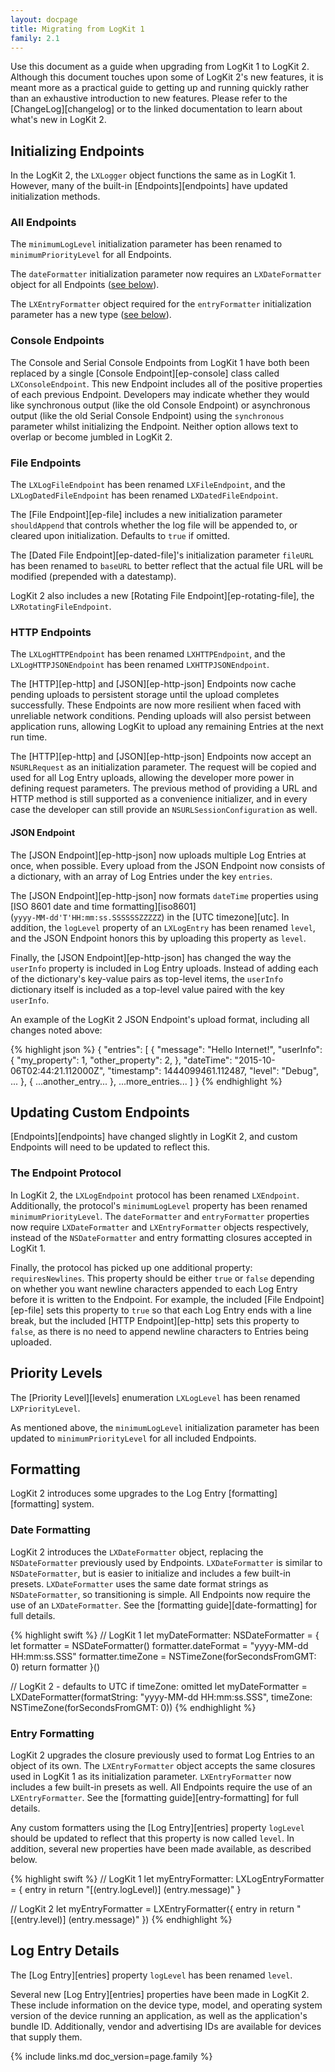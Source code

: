 ```yaml
---
layout: docpage
title: Migrating from LogKit 1
family: 2.1
---
```


Use this document as a guide when upgrading from LogKit 1 to LogKit 2. Although this document touches upon some of LogKit 2's new features, it is meant more as a practical guide to getting up and running quickly rather than an exhaustive introduction to new features. Please refer to the [ChangeLog][changelog] or to the linked documentation to learn about what's new in LogKit 2.


## Initializing Endpoints

In the LogKit 2, the `LXLogger` object functions the same as in LogKit 1. However, many of the built-in [Endpoints][endpoints] have updated initialization methods.

### All Endpoints

The `minimumLogLevel` initialization parameter has been renamed to `minimumPriorityLevel` for all Endpoints.

The `dateFormatter` initialization parameter now requires an `LXDateFormatter` object for all Endpoints ([see below][local_date-formatting]).

The `LXEntryFormatter` object required for the `entryFormatter` initialization parameter has a new type ([see below][local_entry-formatting]).

### Console Endpoints

The Console and Serial Console Endpoints from LogKit 1 have both been replaced by a single [Console Endpoint][ep-console] class called `LXConsoleEndpoint`. This new Endpoint includes all of the positive properties of each previous Endpoint. Developers may indicate whether they would like synchronous output (like the old Console Endpoint) or asynchronous output (like the old Serial Console Endpoint) using the `synchronous` parameter whilst initializing the Endpoint. Neither option allows text to overlap or become jumbled in LogKit 2.

### File Endpoints

The `LXLogFileEndpoint` has been renamed `LXFileEndpoint`, and the `LXLogDatedFileEndpoint` has been renamed `LXDatedFileEndpoint`.

The [File Endpoint][ep-file] includes a new initialization parameter `shouldAppend` that controls whether the log file will be appended to, or cleared upon initialization. Defaults to `true` if omitted.

The [Dated File Endpoint][ep-dated-file]'s initialization parameter `fileURL` has been renamed to `baseURL` to better reflect that the actual file URL will be modified (prepended with a datestamp).

LogKit 2 also includes a new [Rotating File Endpoint][ep-rotating-file], the `LXRotatingFileEndpoint`.

### HTTP Endpoints

The `LXLogHTTPEndpoint` has been renamed `LXHTTPEndpoint`, and the `LXLogHTTPJSONEndpoint` has been renamed `LXHTTPJSONEndpoint`.

The [HTTP][ep-http] and [JSON][ep-http-json] Endpoints now cache pending uploads to persistent storage until the upload completes successfully. These Endpoints are now more resilient when faced with unreliable network conditions. Pending uploads will also persist between application runs, allowing LogKit to upload any remaining Entries at the next run time.

The [HTTP][ep-http] and [JSON][ep-http-json] Endpoints now accept an `NSURLRequest` as an initialization parameter. The request will be copied and used for all Log Entry uploads, allowing the developer more power in defining request parameters. The previous method of providing a URL and HTTP method is still supported as a convenience initializer, and in every case the developer can still provide an `NSURLSessionConfiguration` as well.

#### JSON Endpoint

The [JSON Endpoint][ep-http-json] now uploads multiple Log Entries at once, when possible. Every upload from the JSON Endpoint now consists of a dictionary, with an array of Log Entries under the key `entries`.

The [JSON Endpoint][ep-http-json] now formats `dateTime` properties using [ISO 8601 date and time formatting][iso8601]<br>(`yyyy-MM-dd'T'HH:mm:ss.SSSSSSZZZZZ`) in the [UTC timezone][utc]. In addition, the `logLevel` property of an `LXLogEntry` has been renamed `level`, and the JSON Endpoint honors this by uploading this property as `level`.

Finally, the [JSON Endpoint][ep-http-json] has changed the way the `userInfo` property is included in Log Entry uploads. Instead of adding each of the dictionary's key-value pairs as top-level items, the `userInfo` dictionary itself is included as a top-level value paired with the key `userInfo`.

An example of the LogKit 2 JSON Endpoint's upload format, including all changes noted above:

{% highlight json %}
{
    "entries": [
        {
            "message": "Hello Internet!",
            "userInfo": {
                "my_property": 1,
                "other_property": 2,
            },
            "dateTime": "2015-10-06T02:44:21.112000Z",
            "timestamp": 1444099461.112487,
            "level": "Debug",
            ...
        },
        {
            ...another_entry...
        },
        ...more_entries...
    ]
}
{% endhighlight %}


## Updating Custom Endpoints

[Endpoints][endpoints] have changed slightly in LogKit 2, and custom Endpoints will need to be updated to reflect this.

### The Endpoint Protocol

In LogKit 2, the `LXLogEndpoint` protocol has been renamed `LXEndpoint`. Additionally, the protocol's `minimumLogLevel` property has been renamed `minimumPriorityLevel`. The `dateFormatter` and `entryFormatter` properties now require `LXDateFormatter` and `LXEntryFormatter` objects respectively, instead of the `NSDateFormatter` and entry formatting closures accepted in LogKit 1.

Finally, the protocol has picked up one additional property: `requiresNewlines`. This property should be either `true` or `false` depending on whether you want newline characters appended to each Log Entry before it is written to the Endpoint. For example, the included [File Endpoint][ep-file] sets this property to `true` so that each Log Entry ends with a line break, but the included [HTTP Endpoint][ep-http] sets this property to `false`, as there is no need to append newline characters to Entries being uploaded.


## Priority Levels

The [Priority Level][levels] enumeration `LXLogLevel` has been renamed `LXPriorityLevel`.

As mentioned above, the `minimumLogLevel` initialization parameter has been updated to `minimumPriorityLevel` for all included Endpoints.


## Formatting

LogKit 2 introduces some upgrades to the Log Entry [formatting][formatting] system.

### Date Formatting

LogKit 2 introduces the `LXDateFormatter` object, replacing the `NSDateFormatter` previously used by Endpoints. `LXDateFormatter` is similar to `NSDateFormatter`, but is easier to initialize and includes a few built-in presets. `LXDateFormatter` uses the same date format strings as `NSDateFormatter`, so transitioning is simple. All Endpoints now require the use of an `LXDateFormatter`. See the [formatting guide][date-formatting] for full details.

{% highlight swift %}
// LogKit 1
let myDateFormatter: NSDateFormatter = {
    let formatter = NSDateFormatter()
    formatter.dateFormat = "yyyy-MM-dd HH:mm:ss.SSS"
    formatter.timeZone = NSTimeZone(forSecondsFromGMT: 0)
    return formatter
}()

// LogKit 2 - defaults to UTC if timeZone: omitted
let myDateFormatter = LXDateFormatter(formatString: "yyyy-MM-dd HH:mm:ss.SSS", timeZone: NSTimeZone(forSecondsFromGMT: 0))
{% endhighlight %}

### Entry Formatting

LogKit 2 upgrades the closure previously used to format Log Entries to an object of its own. The `LXEntryFormatter` object accepts the same closures used in LogKit 1 as its initialization parameter. `LXEntryFormatter` now includes a few built-in presets as well. All Endpoints require the use of an `LXEntryFormatter`. See the [formatting guide][entry-formatting] for full details.

Any custom formatters using the [Log Entry][entries] property `logLevel` should be updated to reflect that this property is now called `level`. In addition, several new properties have been made available, as described below.

{% highlight swift %}
// LogKit 1
let myEntryFormatter: LXLogEntryFormatter = { entry in return "[\(entry.logLevel)] \(entry.message)" }

// LogKit 2
let myEntryFormatter = LXEntryFormatter({ entry in return "[\(entry.level)] \(entry.message)" })
{% endhighlight %}


## Log Entry Details

The [Log Entry][entries] property `logLevel` has been renamed `level`.

Several new [Log Entry][entries] properties have been made in LogKit 2. These include information on the device type, model, and operating system version of the device running an application, as well as the application's bundle ID. Additionally, vendor and advertising IDs are available for devices that supply them.


[local_date-formatting]: #date-formatting
[local_entry-formatting]: #entry-formatting

{% include links.md doc_version=page.family %}
